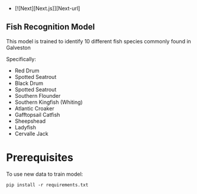 ###
* [![Next][Next.js]][Next-url]
  
## Fish Recognition Model
This model is trained to identify 10 different fish species commonly found in Galveston 

Specifically:
- Red Drum
- Spotted Seatrout
- Black Drum
- Spotted Seatrout
- Southern Flounder
- Southern Kingfish (Whiting)
- Atlantic Croaker
- Gafftopsail Catfish
- Sheepshead
- Ladyfish
- Cervalle Jack

# Prerequisites

 To use new data to train model:

```
pip install -r requirements.txt
```
